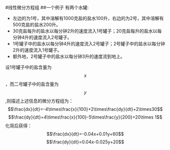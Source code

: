 #线性微分方程组 
##一个例子
有两个水罐:
* 左边的为1号，其中溶解有1000克盐的盐水100升，右边的为2号，其中溶解有500克盐的盐水200升。   
* 30克盐每升的盐水以每分钟2升的速度流入1号罐子；20克盐每升的盐水以每分钟4升的速度流入2号罐子。
* 1号罐子中的盐水以每分钟4升的速度流入2号罐子；2号罐子中的盐水以每分钟2升的速度流入1号罐子。
* 额外地，2号罐子中的盐水以每分钟3升的速度流到地上。
 
设1号罐子中的盐含量为$$x$$，而二号罐子中的盐含量为$$y$$,则描述上述信息的微分方程组为：
$$\frac{dx}{dt}=-4\times\frac{x}{100}+2\times\frac{dy}{dt}+2\times30$$
$$\frac{dy}{dt}=4\times\frac{x}{100}-5\times\frac{y}{200}+20\times 1$$
化简后获得：
$$\frac{dx}{dt}=-0.04x+0.01y+60$$
$$\frac{dy}{dt}=0.04x-0.025y+20$$




